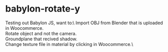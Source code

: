 # babylon-rotate-y

Testing out Babylon JS, want to:\ 
  Import OBJ from Blender that is uploaded in Woocommerce.\
  Rotate object and not the camera.\
  Groundplane that recived shadow.\
  Change texture file in material by clicking in Woocommerce.\
